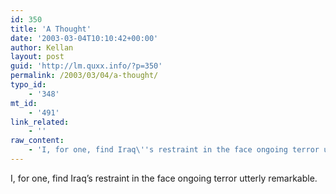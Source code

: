 ```yaml
---
id: 350
title: 'A Thought'
date: '2003-03-04T10:10:42+00:00'
author: Kellan
layout: post
guid: 'http://lm.quxx.info/?p=350'
permalink: /2003/03/04/a-thought/
typo_id:
    - '348'
mt_id:
    - '491'
link_related:
    - ''
raw_content:
    - 'I, for one, find Iraq\''s restraint in the face ongoing terror utterly remarkable.'
---
```


I, for one, find Iraq’s restraint in the face ongoing terror utterly remarkable.
